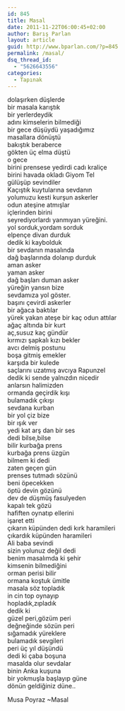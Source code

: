 ```yaml
---
id: 845
title: Masal
date: 2011-11-22T06:00:45+02:00
author: Barış Parlan
layout: article
guid: http://www.bparlan.com/?p=845
permalink: /masal/
dsq_thread_id:
  - "5626643556"
categories:
  - Tapınak
---
```


dolaşırken düşlerde  
bir masala karıştık  
bir yerlerdeydik  
adını kimselerin bilmediği  
bir gece düşüydü yaşadığımız  
masallara dönüştü  
bakıştık beraberce  
gökten üç elma düştü  
o gece  
birini prensese yedirdi cadı kraliçe  
birini havada okladı Giyom Tel  
gülüşüp sevindiler  
Kaçıştık kuytularına sevdanın  
yolumuzu kesti kurşun askerler  
odun ateşine atmışlar  
içlerinden birini  
seyrediyorlardı yanmıyan yüreğini.  
yol sorduk,yordam sorduk  
elpençe divan durduk  
dedik ki kaybolduk  
bir sevdanın masalında  
dağ başlarında dolanıp durduk  
aman asker  
yaman asker  
dağ başları duman asker  
yüreğin yansın bize  
sevdamıza yol göster.  
başını çevirdi askerler  
bir ağaca baktılar  
yürek yakan ateşe bir kaç odun attılar  
ağaç altında bir kurt  
aç,susuz kaç gündür  
kırmızı şapkalı kızı bekler  
avcı delmiş postunu  
boşa gitmiş emekler  
karşıda bir kulede  
saçlarını uzatmış avcıya Rapunzel  
dedik ki sende yalnızdın nicedir  
anlarsın halimizden  
ormanda geçirdik kışı  
bulamadık çıkışı  
sevdana kurban  
bir yol çiz bize  
bir ışık ver  
yedi kat arş dan bir ses  
dedi bilse,bilse  
bilir kurbağa prens  
kurbağa prens üzgün  
bilmem ki dedi  
zaten geçen gün  
prenses tutmadı sözünü  
beni öpecekken  
öptü devin gözünü  
dev de düşmüş fasulyeden  
kapalı tek gözü  
hafiften oynatıp ellerini  
işaret etti  
çıkarın küpünden dedi kırk haramileri  
çıkardık küpünden haramileri  
Ali baba sevindi  
sizin yolunuz değil dedi  
benim masalımda ki şehir  
kimsenin bilmediğini  
orman perisi bilir  
ormana koştuk ümitle  
masala söz topladık  
in cin top oynayıp  
hopladık,zıpladık  
dedik ki  
güzel peri,gözüm peri  
değneğinde sözün peri  
sığamadık yüreklere  
bulamadık sevgileri  
peri üç yıl düşündü  
dedi ki çaba boşuna  
masalda olur sevdalar  
binin Anka kuşuna  
bir yokmuşla başlayıp güne  
dönün geldiğiniz düne..

Musa Poyraz ~Masal
